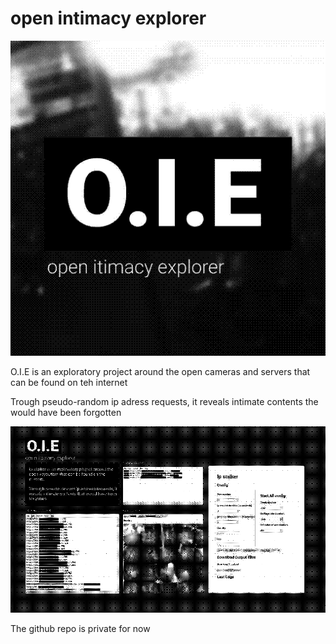 # open intimacy explorer


![](Pasted%20image%2020211107123358.png)

O.I.E is an exploratory project around the open cameras and servers that can be found on teh internet

Trough pseudo-random ip adress requests, it reveals intimate contents the would have been forgotten

![](Pasted%20image%2020211107123435.png)

The github repo is private for now

